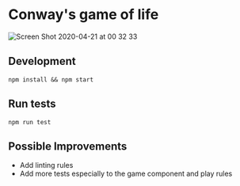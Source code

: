 # Conway's game of life
![Screen Shot 2020-04-21 at 00 32 33](https://user-images.githubusercontent.com/28563179/79801976-cea4d300-8367-11ea-84f7-3f3e676f2e31.png)

## Development
``` 
npm install && npm start
```

## Run tests
``` 
npm run test
```

## Possible Improvements
- Add linting rules
- Add more tests especially to the game component and play rules
